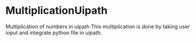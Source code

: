 # MultiplicationUipath
Multiplication of numbers in uipath
This multiplication is done by taking user input and integrate python file in uipath.
